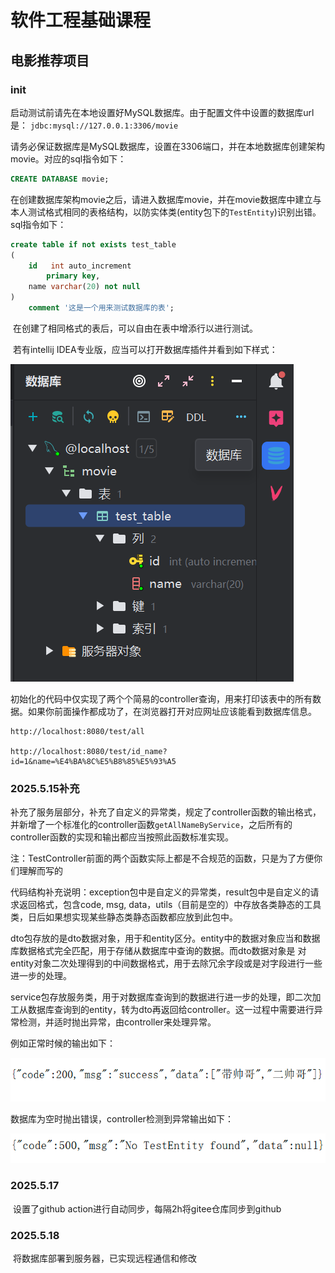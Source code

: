 # 软件工程基础课程
## 电影推荐项目
### init
​		启动测试前请先在本地设置好MySQL数据库。由于配置文件中设置的数据库url是：
`jdbc:mysql://127.0.0.1:3306/movie`

​		请务必保证数据库是MySQL数据库，设置在3306端口，并在本地数据库创建架构movie。对应的sql指令如下：

```sql
CREATE DATABASE movie;
```

​		在创建数据库架构movie之后，请进入数据库movie，并在movie数据库中建立与本人测试格式相同的表格结构，以防实体类(entity包下的`TestEntity`)识别出错。sql指令如下：

```sql
create table if not exists test_table
(
    id   int auto_increment
        primary key,
    name varchar(20) not null
)
    comment '这是一个用来测试数据库的表';
```

​		在创建了相同格式的表后，可以自由在表中增添行以进行测试。

​		若有intellij IDEA专业版，应当可以打开数据库插件并看到如下样式：

![image-20250512215426902](assets/image-20250512215426902.png)

​		初始化的代码中仅实现了两个个简易的controller查询，用来打印该表中的所有数据。如果你前面操作都成功了，在浏览器打开对应网址应该能看到数据库信息。

```http
http://localhost:8080/test/all

http://localhost:8080/test/id_name?id=1&name=%E4%BA%8C%E5%B8%85%E5%93%A5
```



### 2025.5.15补充

​		补充了服务层部分，补充了自定义的异常类，规定了controller函数的输出格式，并新增了一个标准化的controller函数`getAllNameByService`，之后所有的controller函数的实现和输出都应当按照此函数标准实现。

​		注：TestController前面的两个函数实际上都是不合规范的函数，只是为了方便你们理解而写的

​		代码结构补充说明：exception包中是自定义的异常类，result包中是自定义的请求返回格式，包含code, msg, data，utils（目前是空的）中存放各类静态的工具类，日后如果想实现某些静态类静态函数都应放到此包中。

​		dto包存放的是dto数据对象，用于和entity区分。entity中的数据对象应当和数据库数据格式完全匹配，用于存储从数据库中查询的数据。而dto数据对象是 对entity对象二次处理得到的中间数据格式，用于去除冗余字段或是对字段进行一些进一步的处理。

​		service包存放服务类，用于对数据库查询到的数据进行进一步的处理，即二次加工从数据库查询到的entity，转为dto再返回给controller。这一过程中需要进行异常检测，并适时抛出异常，由controller来处理异常。

例如正常时候的输出如下：

![image-20250515173155914](assets/image-20250515173155914.png)

数据库为空时抛出错误，controller检测到异常输出如下：

![image-20250515174048735](assets/image-20250515174048735.png)

### 2025.5.17
​		设置了github action进行自动同步，每隔2h将gitee仓库同步到github

### 2025.5.18
​		将数据库部署到服务器，已实现远程通信和修改